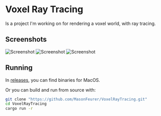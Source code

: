 # Voxel Ray Tracing
Is a project I'm working on for rendering a voxel world, with ray tracing.

## Screenshots
![Screenshot](https://github.com/MasonFeurer/VoxelRayTracing/raw/main/images/230129-200315.png)
![Screenshot](https://github.com/MasonFeurer/VoxelRayTracing/raw/main/images/230129-200353.png)
![Screenshot](https://github.com/MasonFeurer/VoxelRayTracing/raw/main/images/230129-200247.png)

## Running
In [releases](https://github.com/MasonFeurer/VoxelRayTracing/tree/main/releases), you can find binaries for MacOS.

Or you can build and run from source with:
```sh
git clone "https://github.com/MasonFeurer/VoxelRayTracing.git"
cd VoxelRayTracing
cargo run -r
```
